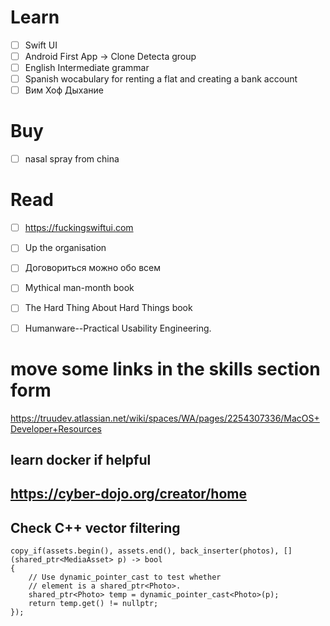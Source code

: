 # Learn

- [ ] Swift UI
- [ ] Android First App -> Clone Detecta group
- [ ] English Intermediate grammar
- [ ] Spanish wocabulary for renting a flat and creating a bank account
- [ ] Вим Хоф Дыхание

# Buy

- [ ] nasal spray from china

# Read

- [ ] <https://fuckingswiftui.com>
- [ ] Up the organisation
- [ ] Договориться можно обо всем
- [ ] Mythical man-month book
- [ ] The Hard Thing About Hard Things book
- [ ] Humanware--Practical Usability Engineering.


# move some links in the skills section form 

<https://truudev.atlassian.net/wiki/spaces/WA/pages/2254307336/MacOS+Developer+Resources>

## learn docker if helpful

## <https://cyber-dojo.org/creator/home>

## Check C++ vector filtering

```
copy_if(assets.begin(), assets.end(), back_inserter(photos), [] (shared_ptr<MediaAsset> p) -> bool
{
    // Use dynamic_pointer_cast to test whether
    // element is a shared_ptr<Photo>.
    shared_ptr<Photo> temp = dynamic_pointer_cast<Photo>(p);
    return temp.get() != nullptr;
});
```
